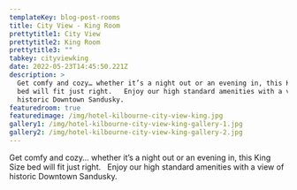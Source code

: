 ```yaml
---
templateKey: blog-post-rooms
title: City View - King Room
prettytitle1: City View
prettytitle2: King Room
prettytitle3: ""
tabkey: cityviewking
date: 2022-05-23T14:45:50.221Z
description: >
  Get comfy and cozy… whether it’s a night out or an evening in, this King Size
  bed will fit just right.   Enjoy our high standard amenities with a view of
  historic Downtown Sandusky. 
featuredroom: true
featuredimage: /img/hotel-kilbourne-city-view-king.jpg
gallery1: /img/hotel-kilbourne-city-view-king-gallery-1.jpg
gallery2: /img/hotel-kilbourne-city-view-king-gallery-2.jpg
---
```

Get comfy and cozy… whether it’s a night out or an evening in, this King Size bed will fit just right.   Enjoy our high standard amenities with a view of historic Downtown Sandusky.